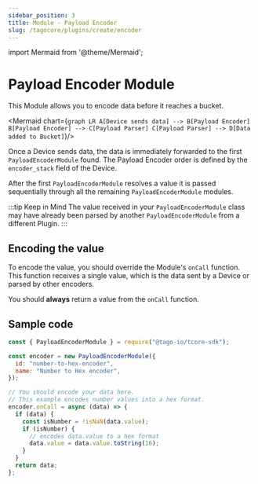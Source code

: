 ```yaml
---
sidebar_position: 3
title: Module - Payload Encoder
slug: /tagocore/plugins/create/encoder
---
```


import Mermaid from '@theme/Mermaid';

# Payload Encoder Module

This Module allows you to encode data before it reaches a bucket.

<Mermaid chart={`
graph LR
    A[Device sends data] --> B[Payload Encoder]
    B[Payload Encoder] --> C[Payload Parser]
    C[Payload Parser] --> D[Data added to Bucket]
`}/>

Once a Device sends data, the data is immediately forwarded to the first `PayloadEncoderModule` found. The Payload
Encoder order is defined by the `encoder_stack` field of the Device.

After the first `PayloadEncoderModule` resolves a value it is passed sequentially through all the remaining
`PayloadEncoderModule` modules.

:::tip Keep in Mind
The value received in your `PayloadEncoderModule` class may have already been parsed by another `PayloadEncoderModule`
from a different Plugin.
:::

## Encoding the value

To encode the value, you should override the Module's `onCall` function. This function receives a single value, which
is the data sent by a Device or parsed by other encoders.

You should **always** return a value from the `onCall` function.


## Sample code

```js
const { PayloadEncoderModule } = require("@tago-io/tcore-sdk");

const encoder = new PayloadEncoderModule({
  id: "number-to-hex-encoder",
  name: "Number to Hex encoder",
});

// You should encode your data here.
// This example encodes number values into a hex format.
encoder.onCall = async (data) => {
  if (data) {
    const isNumber = !isNaN(data.value);
    if (isNumber) {
      // encodes data.value to a hex format
      data.value = data.value.toString(16);
    }
  }
  return data;
};
```
